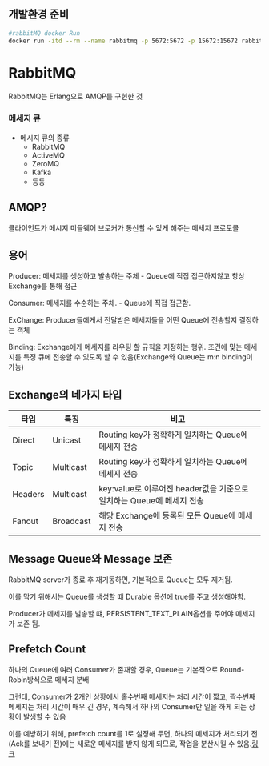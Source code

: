 ## 개발환경 준비

```bash
#rabbitMQ docker Run
docker run -itd --rm --name rabbitmq -p 5672:5672 -p 15672:15672 rabbitmq:3.9-management
```

# RabbitMQ

RabbitMQ는 Erlang으로 AMQP를 구현한 것

### 메세지 큐

* 메시지 큐의 종류
	* RabbitMQ
	* ActiveMQ
	* ZeroMQ
	* Kafka
	* 등등

## AMQP?

클라이언트가 메시지 미들웨어 브로커가 통신할 수 있게 해주는 메세지 프로토콜

## 용어

Producer: 메세지를 생성하고 발송하는 주체 - Queue에 직접 접근하지않고 항상 Exchange를 통해 접근

Consumer: 메세지를 수순하는 주체. - Queue에 직접 접근함.

ExChange: Producer들에게서 전달받은 메세지들을 어떤 Queue에 전송할지 결정하는 객체

Binding: Exchange에게 메세지를 라우팅 할 규칙을 지정하는 행위. 조건에 맞는 메세지를 특정 큐에 전송할 수 있도록 할 수 있음(Exchange와 Queue는 m:n binding이 가능)


## Exchange의 네가지 타입

| 타입  | 특징  | 비고  |
|---|---|---|
|  Direct | Unicast  |  Routing key가 정확하게 일치하는 Queue에 메세지 전송  |
|  Topic | Multicast   |  Routing key가 정확하게 일치하는 Queue에 메세지 전송  |
|  Headers | Multicast  |  key:value로 이루어진 header값을 기준으로 일치하는 Queue에 메세지 전송 |
|  Fanout |  Broadcast |   해당 Exchange에 등록된 모든 Queue에 메세지 전송|


## Message Queue와 Message 보존
RabbitMQ server가 종료 후 재기동하면, 기본적으로 Queue는 모두 제거됨.

이를 막기 위해서는 Queue를 생성할 떄 Durable 옵션에 true를 주고 생성해야함.

Producer가 메세지를 발송할 떄, PERSISTENT_TEXT_PLAIN옵션을 주어야 메세지가 보존 됨.


## Prefetch Count

하나의 Queue에 여러 Consumer가 존재할 경우, Queue는 기본적으로 Round-Robin방식으로 메세지 분배

그런데, Consumer가 2개인 상황에서 홀수번째 메세지는 처리 시간이 짧고, 짝수번째 메세지는 처리 시간이 매우 긴 경우, 계속해서 하나의 Consumer만 일을 하게 되는 상황이 발생할 수 있음

이를 예방하기 위해, prefetch count를 1로 설정해 두면, 하나의 메세지가 처리되기 전(Ack를 보내기 전)에는 새로운 메세지를 받지 않게 되므로, 작업을 분산시킬 수 있음.[링크](https://www.cloudamqp.com/blog/how-to-optimize-the-rabbitmq-prefetch-count.html)
